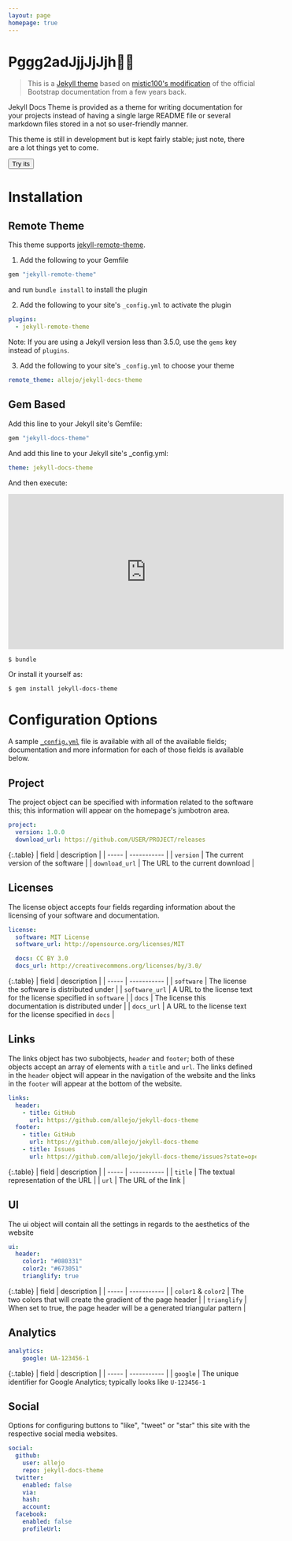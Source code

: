 ```yaml
---
layout: page
homepage: true
---
```


# Pggg2adJjjJjJjh💉💉

> This is a [Jekyll theme](https://github.com/allejo/jekyll-docs-theme) based on [mistic100's modification](https://github.com/mistic100/jekyll-bootstrap-doc) of the official Bootstrap documentation from a few years back.

Jekyll Docs Theme is provided as a theme for writing documentation for your projects instead of having a single large README file or several markdown files stored in a not so user-friendly manner.

This theme is still in development but is kept fairly stable; just note, there are a lot things yet to come.

<button onclick="myFunction()">Try its</button>

<script>
   function myFunction() {
   document.getElementById("pggg2adjjjjjjjh").style.color = "Green";
    }
</script>


# Installation

## Remote Theme

This theme supports [jekyll-remote-theme](https://github.com/benbalter/jekyll-remote-theme).

1. Add the following to your Gemfile

  ```ruby
  gem "jekyll-remote-theme"
  ```

  and run `bundle install` to install the plugin

2. Add the following to your site's `_config.yml` to activate the plugin

  ```yml
  plugins:
    - jekyll-remote-theme
  ```
  Note: If you are using a Jekyll version less than 3.5.0, use the `gems` key instead of `plugins`.

3. Add the following to your site's `_config.yml` to choose your theme

  ```yml
  remote_theme: allejo/jekyll-docs-theme
  ```

## Gem Based

Add this line to your Jekyll site's Gemfile:

```ruby
gem "jekyll-docs-theme"
```

And add this line to your Jekyll site's _config.yml:

```yaml
theme: jekyll-docs-theme
```

And then execute:

<iframe width="560" height="315" src="https://www.youtube.com/embed/WOXpL_qEjpU" frameborder="0" allow="autoplay; encrypted-media" allowfullscreen></iframe>

```
$ bundle
```

Or install it yourself as:

```
$ gem install jekyll-docs-theme
```

# Configuration Options

A sample [`_config.yml`](https://github.com/allejo/jekyll-docs-theme/blob/master/_config.yml) file is available with all of the available fields; documentation and more information for each of those fields is available below.

## Project

The project object can be specified with information related to the software this; this information will appear on the homepage's jumbotron area.

```yaml
project:
  version: 1.0.0
  download_url: https://github.com/USER/PROJECT/releases
```

{:.table}
| field | description |
| ----- | ----------- |
| `version` | The current version of the software |
| `download_url` | The URL to the current download |

## Licenses

The license object accepts four fields regarding information about the licensing of your software and documentation.

```yaml
license:
  software: MIT License
  software_url: http://opensource.org/licenses/MIT

  docs: CC BY 3.0
  docs_url: http://creativecommons.org/licenses/by/3.0/
```

{:.table}
| field | description |
| ----- | ----------- |
| `software` | The license the software is distributed under |
| `software_url` | A URL to the license text for the license specified in `software` |
| `docs` | The license this documentation is distributed under |
| `docs_url` | A URL to the license text for the license specified in `docs` |

## Links

The links object has two subobjects, `header` and `footer`; both of these objects accept an array of elements with a `title` and `url`. The links defined in the `header` object will appear in the navigation of the website and the links in the `footer` will appear at the bottom of the website.

```yaml
links:
  header:
    - title: GitHub
      url: https://github.com/allejo/jekyll-docs-theme
  footer:
    - title: GitHub
      url: https://github.com/allejo/jekyll-docs-theme
    - title: Issues
      url: https://github.com/allejo/jekyll-docs-theme/issues?state=open
```

{:.table}
| field | description |
| ----- | ----------- |
| `title` | The textual representation of the URL |
| `url` | The URL of the link |

## UI

The ui object will contain all the settings in regards to the aesthetics of the website

```yaml
ui:
  header:
    color1: "#080331"
    color2: "#673051"
    trianglify: true
```

{:.table}
| field | description |
| ----- | ----------- |
| `color1` & `color2` | The two colors that will create the gradient of the page header |
| `trianglify` | When set to true, the page header will be a generated triangular pattern |

## Analytics

```yaml
analytics:
    google: UA-123456-1
```

{:.table}
| field | description |
| ----- | ----------- |
| `google` | The unique identifier for Google Analytics; typically looks like `U-123456-1`

## Social

Options for configuring buttons to "like", "tweet" or "star" this site with the respective social media websites.

```yaml
social:
  github:
    user: allejo
    repo: jekyll-docs-theme
  twitter:
    enabled: false
    via:
    hash:
    account:
  facebook:
    enabled: false
    profileUrl:
```
